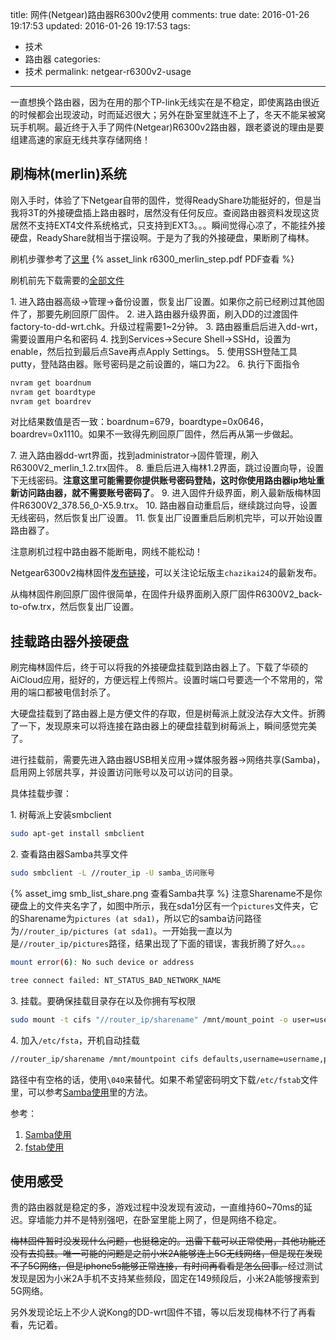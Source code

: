 title: 网件(Netgear)路由器R6300v2使用
comments: true
date: 2016-01-26 19:17:53
updated: 2016-01-26 19:17:53
tags:
  - 技术
  - 路由器
categories:
  - 技术
permalink: netgear-r6300v2-usage
---

一直想换个路由器，因为在用的那个TP-link无线实在是不稳定，即使离路由很近的时候都会出现波动，时而延迟很大；另外在卧室里就连不上了，冬天不能呆被窝玩手机啊。最近终于入手了网件(Netgear)R6300v2路由器，跟老婆说的理由是要组建高速的家庭无线共享存储网络！

## 刷梅林(merlin)系统

刚入手时，体验了下Netgear自带的固件，觉得ReadyShare功能挺好的，但是当我将3T的外接硬盘插上路由器时，居然没有任何反应。查阅路由器资料发现这货居然不支持EXT4文件系统格式，只支持到EXT3。。。瞬间觉得心凉了，不能挂外接硬盘，ReadyShare就相当于摆设啊。于是为了我的外接硬盘，果断刷了梅林。

<!-- more -->

刷机步骤参考了[这里](http://post.smzdm.com/p/366762)  {% asset_link r6300_merlin_step.pdf PDF查看 %}

刷机前先下载需要的[全部文件](http://pan.baidu.com/s/1eRqCaEQ)

1\. 进入路由器高级->管理->备份设置，恢复出厂设置。如果你之前已经刷过其他固件了，那要先刷回原厂固件。
2\. 进入路由器升级界面，刷入DD的过渡固件factory-to-dd-wrt.chk。升级过程需要1~2分钟。
3\. 路由器重启后进入dd-wrt，需要设置用户名和密码
4\. 找到Services->Secure Shell->SSHd，设置为enable，然后拉到最后点Save再点Apply Settings。
5\. 使用SSH登陆工具putty，登陆路由器。账号密码是之前设置的，端口为22。
6\. 执行下面指令
``` bash
nvram get boardnum
nvram get boardtype
nvram get boardrev
```
对比结果数值是否一致：boardnum=679，boardtype=0x0646，boardrev=0x1110。如果不一致得先刷回原厂固件，然后再从第一步做起。

7\. 进入路由器dd-wrt界面，找到administrator->固件管理，刷入R6300V2_merlin_1.2.trx固件。
8\. 重启后进入梅林1.2界面，跳过设置向导，设置下无线密码。**注意这里可能需要你提供账号密码登陆，这时你使用路由器ip地址重新访问路由器，就不需要账号密码了**。
9\. 进入固件升级界面，刷入最新版梅林固件R6300V2_378.56_0-X5.9.trx。
10\. 路由器自动重启后，继续跳过向导，设置无线密码，然后恢复出厂设置。
11\. 恢复出厂设置重启后刷机完毕，可以开始设置路由器了。

注意刷机过程中路由器不能断电，网线不能松动！

Netgear6300v2梅林固件[发布链接](http://koolshare.cn/thread-7453-1-1.html)，可以关注论坛版主`chazikai24`的最新发布。

从梅林固件刷回原厂固件很简单，在固件升级界面刷入原厂固件R6300V2_back-to-ofw.trx，然后恢复出厂设置。

## 挂载路由器外接硬盘

刷完梅林固件后，终于可以将我的外接硬盘挂载到路由器上了。下载了华硕的AiCloud应用，挺好的，方便远程上传照片。设置时端口号要选一个不常用的，常用的端口都被电信封杀了。

大硬盘挂载到了路由器上是方便文件的存取，但是树莓派上就没法存大文件。折腾了一下，发现原来可以将连接在路由器上的硬盘挂载到树莓派上，瞬间感觉完美了。

进行挂载前，需要先进入路由器USB相关应用->媒体服务器->网络共享(Samba)，启用网上邻居共享，并设置访问账号以及可以访问的目录。

具体挂载步骤：

1\. 树莓派上安装smbclient
``` bash
sudo apt-get install smbclient
```
2\. 查看路由器Samba共享文件
``` bash
sudo smbclient -L //router_ip -U samba_访问账号
```
{% asset_img smb_list_share.png 查看Samba共享 %}
注意Sharename不是你硬盘上的文件夹名字了，如图中所示，我在sda1分区有一个`pictures`文件夹，它的Sharename为`pictures (at sda1)`，所以它的samba访问路径为`//router_ip/pictures (at sda1)`。一开始我一直以为是`//router_ip/pictures`路径，结果出现了下面的错误，害我折腾了好久。。。
``` bash
mount error(6): No such device or address

tree connect failed: NT_STATUS_BAD_NETWORK_NAME
```
3\. 挂载。要确保挂载目录存在以及你拥有写权限
``` bash
sudo mount -t cifs "//router_ip/sharename" /mnt/mount_point -o user=username,password=password,workgroup=workgroup
```
4\. 加入`/etc/fsta`，开机自动挂载
``` bash
//router_ip/sharename /mnt/mountpoint cifs defaults,username=username,password=password,uid=username,gid=usergroup 0 0
```

路径中有空格的话，使用`\040`来替代。如果不希望密码明文下载`/etc/fstab`文件里，可以参考[Samba使用][samba]里的方法。

参考：
1. [Samba使用][samba]
2. [fstab使用][fstab]

[samba]: https://wiki.archlinux.org/index.php/Samba_(%E7%AE%80%E4%BD%93%E4%B8%AD%E6%96%87)#Manual_mounting 
[fstab]: https://wiki.archlinux.org/index.php/Fstab_(%E7%AE%80%E4%BD%93%E4%B8%AD%E6%96%87)


## 使用感受

贵的路由器就是稳定的多，游戏过程中没发现有波动，一直维持60~70ms的延迟。穿墙能力并不是特别强吧，在卧室里能上网了，但是网络不稳定。

~~梅林固件暂时没发现什么问题，也挺稳定的。迅雷下载可以正常使用，其他功能还没有去捣鼓。唯一可能的问题是之前小米2A能够连上5G无线网络，但是现在发现不了5G网络，但是iphone5s能够正常连接，有时间再看看是怎么回事。~~经过测试发现是因为小米2A手机不支持某些频段，固定在149频段后，小米2A能够搜索到5G网络。

另外发现论坛上不少人说Kong的DD-wrt固件不错，等以后发现梅林不行了再看看，先记着。

